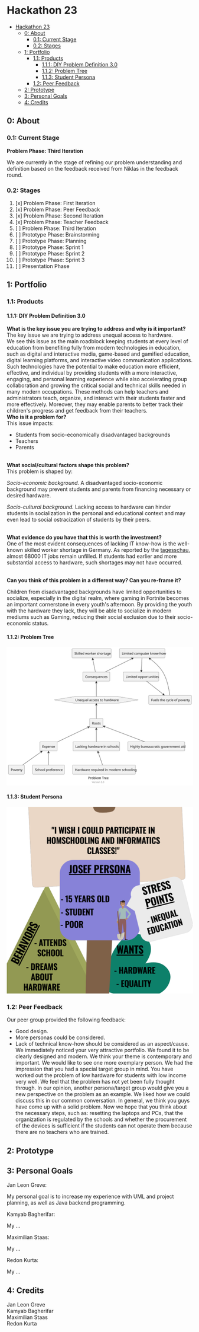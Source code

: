 # Hackathon 23

<!-- TOC -->
* [Hackathon 23](#hackathon-23)
  * [0: About](#0-about)
    * [0.1: Current Stage](#01-current-stage)
    * [0.2: Stages](#02-stages)
  * [1: Portfolio](#1-portfolio)
    * [1.1: Products](#11-products)
      * [1.1.1: DIY Problem Definition 3.0](#111-diy-problem-definition-30)
      * [1.1.2: Problem Tree](#112-problem-tree)
      * [1.1.3: Student Persona](#113-student-persona)
    * [1.2: Peer Feedback](#12-peer-feedback)
  * [2: Prototype](#2-prototype)
  * [3: Personal Goals](#3-personal-goals)
  * [4: Credits](#4-credits)
<!-- TOC -->

## 0: About
### 0.1: Current Stage
**Problem Phase: Third Iteration**

We are currently in the stage of refining our problem understanding and definition based on
the feedback received from Niklas in the feedback round.

### 0.2: Stages
1. [x] Problem Phase: First Iteration
2. [x] Problem Phase: Peer Feedback
3. [x] Problem Phase: Second Iteration
4. [x] Problem Phase: Teacher Feedback
5. [ ] Problem Phase: Third Iteration
6. [ ] Prototype Phase: Brainstorming
7. [ ] Prototype Phase: Planning
8. [ ] Prototype Phase: Sprint 1
9. [ ] Prototype Phase: Sprint 2
10. [ ] Prototype Phase: Sprint 3
11. [ ] Presentation Phase

## 1: Portfolio

### 1.1: Products

#### 1.1.1: DIY Problem Definition 3.0

**What is the key issue you are trying to address and why is it important?**\
The key issue we are trying to address unequal access to hardware.\
We see this issue as the main roadblock keeping students at every level
of education from benefiting fully from modern technologies in education,
such as digital and interactive media, game-based and gamified education, 
digital learning platforms, and interactive video communication applications.\
Such technologies have the potential to make education more efficient, effective, and individual by
providing students with a more interactive, engaging, and personal learning experience while also
accelerating group collaboration and growing the critical social and technical skills needed in many modern occupations.
These methods can help teachers and administrators teach, organize, and interact with their students faster and more effectively. 
Moreover, they may enable parents to better track their children's progress and get feedback from their teachers.
\
**Who is it a problem for?**\
This issue impacts:

- Students from socio-economically disadvantaged backgrounds
- Teachers
- Parents

\
**What social/cultural factors shape this problem?**\
This problem is shaped by:

_Socio-economic background._
A disadvantaged socio-economic background may prevent students and parents from financing necessary or desired hardware.

_Socio-cultural background._
Lacking access to hardware can hinder students in socialization in the personal and educational context
and may even lead to social ostracization of students by their peers.

\
**What evidence do you have that this is worth the investment?**\
One of the most evident consequences of lacking IT know-how is the
well-known skilled worker shortage in Germany. As reported by the [tagesschau](https://www.tagesschau.de/wirtschaft/it-berufe-fachkraftemangel-rekord-100.html),
almost 68000 IT jobs remain unfilled. If students had earlier and more substantial
access to hardware, such shortages may not have occurred.

\
**Can you think of this problem in a different way? Can you re-frame it?**

Children from disadvantaged backgrounds have limited opportunities to socialize,
especially in the digital realm, where gaming in Fortnite becomes an important cornerstone
in every youth's afternoon. By providing the youth with the hardware they
lack, they will be able to socialize in modern mediums such as Gaming, reducing their
social exclusion due to their socio-economic status.

#### 1.1.2: Problem Tree

![Problem Tree](portfolio/problem_tree.svg)

#### 1.1.3: Student Persona

![Student Persona](portfolio/persona_student.png)

### 1.2: Peer Feedback

Our peer group provided the following feedback:

- Good design.
- More personas could be considered.
- Lack of technical know-how should be considered as an aspect/cause.\
We immediately noticed your very attractive portfolio. We found it to be clearly designed and modern. We think your theme is contemporary and important. We would like to see one more exemplary person. We had the impression that you had a special target group in mind. You have worked out the problem of low hardware for students with low income very well. 
We feel that the problem has not yet been fully thought through. In our opinion, another persona/target group would give you a new perspective on the problem as an example. We liked how we could discuss this in our common conversation. 
In general, we think you guys have come up with a solid problem. Now we hope that you think about the necessary steps, such as: resetting the laptops and PCs, that the organization is regulated by the schools and whether the procurement of the devices is sufficient if the students can not operate them because there are no teachers who are trained.

## 2: Prototype

## 3: Personal Goals

Jan Leon Greve:

My personal goal is to increase my experience with UML and project planning,
as well as Java backend programming.

Kamyab Bagherifar:

My ...

Maximilian Staas:

My ...

Redon Kurta:

My ...

## 4: Credits

Jan Leon Greve\
Kamyab Bagherifar\
Maximilian Staas\
Redon Kurta
